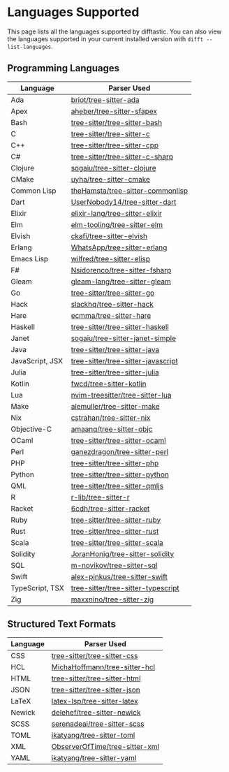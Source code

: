 # Languages Supported

This page lists all the languages supported by difftastic. You can
also view the languages supported in your current installed version
with `difft --list-languages`.

## Programming Languages

| Language        | Parser Used                                                                                 |
|-----------------|---------------------------------------------------------------------------------------------|
| Ada             | [briot/tree-sitter-ada](https://github.com/briot/tree-sitter-ada)                           |
| Apex            | [aheber/tree-sitter-sfapex](https://github.com/aheber/tree-sitter-sfapex)                   |
| Bash            | [tree-sitter/tree-sitter-bash](https://github.com/tree-sitter/tree-sitter-bash)             |
| C               | [tree-sitter/tree-sitter-c](https://github.com/tree-sitter/tree-sitter-c)                   |
| C++             | [tree-sitter/tree-sitter-cpp](https://github.com/tree-sitter/tree-sitter-cpp)               |
| C#              | [tree-sitter/tree-sitter-c-sharp](https://github.com/tree-sitter/tree-sitter-c-sharp)       |
| Clojure         | [sogaiu/tree-sitter-clojure](https://github.com/sogaiu/tree-sitter-clojure)                 |
| CMake           | [uyha/tree-sitter-cmake](https://github.com/uyha/tree-sitter-cmake)                         |
| Common Lisp     | [theHamsta/tree-sitter-commonlisp](https://github.com/theHamsta/tree-sitter-commonlisp)     |
| Dart            | [UserNobody14/tree-sitter-dart](https://github.com/UserNobody14/tree-sitter-dart)           |
| Elixir          | [elixir-lang/tree-sitter-elixir](https://github.com/elixir-lang/tree-sitter-elixir)         |
| Elm             | [elm-tooling/tree-sitter-elm](https://github.com/elm-tooling/tree-sitter-elm)               |
| Elvish          | [ckafi/tree-sitter-elvish](https://github.com/ckafi/tree-sitter-elvish)                     |
| Erlang          | [WhatsApp/tree-sitter-erlang](https://github.com/WhatsApp/tree-sitter-erlang)               |
| Emacs Lisp      | [wilfred/tree-sitter-elisp](https://github.com/Wilfred/tree-sitter-elisp)                   |
| F#              | [Nsidorenco/tree-sitter-fsharp](https://github.com/Nsidorenco/tree-sitter-fsharp)           |
| Gleam           | [gleam-lang/tree-sitter-gleam](https://github.com/gleam-lang/tree-sitter-gleam)             |
| Go              | [tree-sitter/tree-sitter-go](https://github.com/tree-sitter/tree-sitter-go)                 |
| Hack            | [slackhq/tree-sitter-hack](https://github.com/slackhq/tree-sitter-hack)                     |
| Hare            | [ecmma/tree-sitter-hare](https://git.sr.ht/~ecmma/tree-sitter-hare)                         |
| Haskell         | [tree-sitter/tree-sitter-haskell](https://github.com/tree-sitter/tree-sitter-haskell)       |
| Janet           | [sogaiu/tree-sitter-janet-simple](https://github.com/sogaiu/tree-sitter-janet-simple)       |
| Java            | [tree-sitter/tree-sitter-java](https://github.com/tree-sitter/tree-sitter-java)             |
| JavaScript, JSX | [tree-sitter/tree-sitter-javascript](https://github.com/tree-sitter/tree-sitter-javascript) |
| Julia           | [tree-sitter/tree-sitter-julia](https://github.com/tree-sitter/tree-sitter-julia)           |
| Kotlin          | [fwcd/tree-sitter-kotlin](https://github.com/fwcd/tree-sitter-kotlin)                       |
| Lua             | [nvim-treesitter/tree-sitter-lua](https://github.com/nvim-treesitter/tree-sitter-lua)       |
| Make            | [alemuller/tree-sitter-make](https://github.com/alemuller/tree-sitter-make)                 |
| Nix             | [cstrahan/tree-sitter-nix](https://github.com/cstrahan/tree-sitter-nix)                     |
| Objective-C     | [amaanq/tree-sitter-objc](https://github.com/amaanq/tree-sitter-objc)                       |
| OCaml           | [tree-sitter/tree-sitter-ocaml](https://github.com/tree-sitter/tree-sitter-ocaml)           |
| Perl            | [ganezdragon/tree-sitter-perl](https://github.com/ganezdragon/tree-sitter-perl)             |
| PHP             | [tree-sitter/tree-sitter-php](https://github.com/tree-sitter/tree-sitter-php)               |
| Python          | [tree-sitter/tree-sitter-python](https://github.com/tree-sitter/tree-sitter-python)         |
| QML             | [tree-sitter/tree-sitter-qmljs](https://github.com/yuja/tree-sitter-qmljs)                  |
| R               | [r-lib/tree-sitter-r](https://github.com/r-lib/tree-sitter-r)                               |
| Racket          | [6cdh/tree-sitter-racket](https://github.com/6cdh/tree-sitter-racket)                       |
| Ruby            | [tree-sitter/tree-sitter-ruby](https://github.com/tree-sitter/tree-sitter-ruby)             |
| Rust            | [tree-sitter/tree-sitter-rust](https://github.com/tree-sitter/tree-sitter-rust)             |
| Scala           | [tree-sitter/tree-sitter-scala](https://github.com/tree-sitter/tree-sitter-scala)           |
| Solidity        | [JoranHonig/tree-sitter-solidity](https://github.com/JoranHonig/tree-sitter-solidity)       |
| SQL             | [m-novikov/tree-sitter-sql](https://github.com/m-novikov/tree-sitter-sql)                   |
| Swift           | [alex-pinkus/tree-sitter-swift](https://github.com/alex-pinkus/tree-sitter-swift)           |
| TypeScript, TSX | [tree-sitter/tree-sitter-typescript](https://github.com/tree-sitter/tree-sitter-typescript) |
| Zig             | [maxxnino/tree-sitter-zig](https://github.com/maxxnino/tree-sitter-zig)                     |

## Structured Text Formats

| Language | Parser Used                                                                         |
|----------|-------------------------------------------------------------------------------------|
| CSS      | [tree-sitter/tree-sitter-css](https://github.com/tree-sitter/tree-sitter-css)       |
| HCL      | [MichaHoffmann/tree-sitter-hcl](https://github.com/MichaHoffmann/tree-sitter-hcl)   |
| HTML     | [tree-sitter/tree-sitter-html](https://github.com/tree-sitter/tree-sitter-html)     |
| JSON     | [tree-sitter/tree-sitter-json](https://github.com/tree-sitter/tree-sitter-json)     |
| LaTeX    | [latex-lsp/tree-sitter-latex](https://github.com/latex-lsp/tree-sitter-latex)       |
| Newick   | [delehef/tree-sitter-newick](https://github.com/delehef/tree-sitter-newick)         |
| SCSS     | [serenadeai/tree-sitter-scss](https://github.com/serenadeai/tree-sitter-scss)       |
| TOML     | [ikatyang/tree-sitter-toml](https://github.com/ikatyang/tree-sitter-toml)           |
| XML      | [ObserverOfTime/tree-sitter-xml](https://github.com/ObserverOfTime/tree-sitter-xml) |
| YAML     | [ikatyang/tree-sitter-yaml](https://github.com/ikatyang/tree-sitter-yaml)           |

